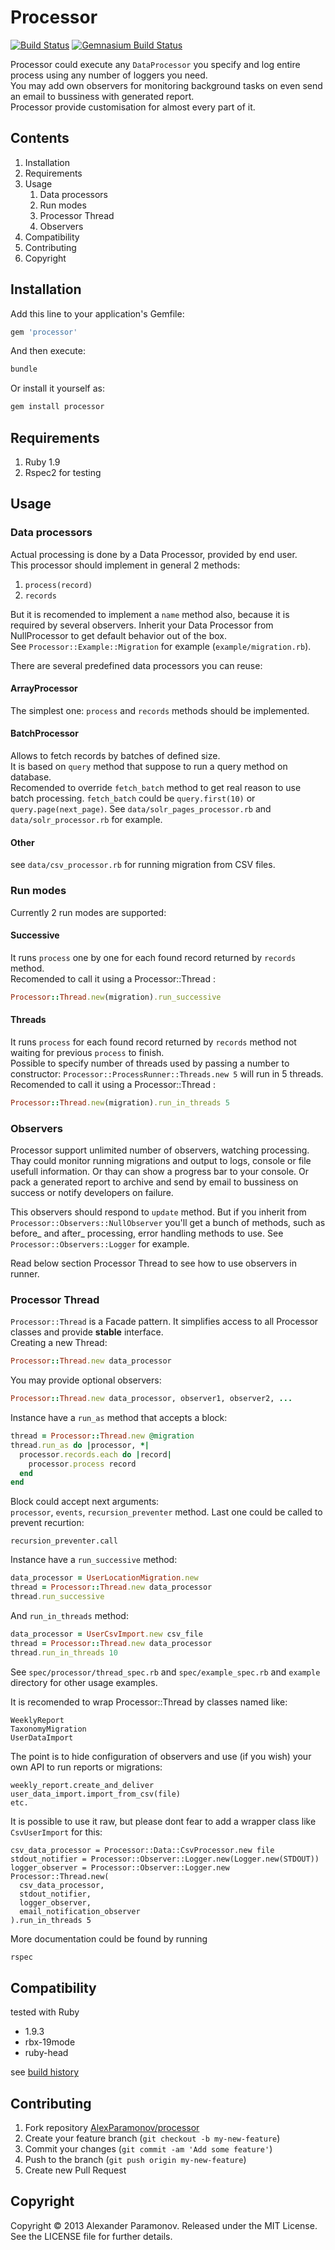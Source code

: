 Processor
==========
[![Build Status](https://travis-ci.org/AlexParamonov/processor.png?branch=master)](http://travis-ci.org/AlexParamonov/processor)
[![Gemnasium Build Status](https://gemnasium.com/AlexParamonov/processor.png)](http://gemnasium.com/AlexParamonov/processor)  

Processor could execute any `DataProcessor` you specify and log entire process using any number of loggers you need.  
You may add own observers for monitoring background tasks on even send an email to bussiness with generated report.  
Processor provide customisation for almost every part of it.  


Contents
---------
1. Installation
1. Requirements
1. Usage
    1. Data processors 
    1. Run modes 
    1. Processor Thread
    1. Observers
1. Compatibility
1. Contributing
1. Copyright

Installation
------------
Add this line to your application's Gemfile:
``` ruby
gem 'processor'
```

And then execute:
``` sh
bundle
```

Or install it yourself as:
``` sh
gem install processor
```

Requirements
------------
1. Ruby 1.9
1. Rspec2 for testing

Usage
------------

### Data processors 
Actual processing is done by a Data Processor, provided by end user.  
This processor should implement in general 2 methods:

1. `process(record)`
1. `records`

But it is recomended to implement a `name` method also, because it is required by several observers. 
Inherit your Data Processor from NullProcessor to get default behavior out of the box.  
See `Processor::Example::Migration` for example (`example/migration.rb`).

There are several predefined data processors you can reuse:

#### ArrayProcessor
The simplest one: `process` and `records` methods should be implemented.

#### BatchProcessor
Allows to fetch records by batches of defined size.  
It is based on `query` method that suppose to run a query method on database.  
Recomended to override `fetch_batch` method to get real reason to use batch processing. 
`fetch_batch` could be `query.first(10)` or `query.page(next_page)`. 
See `data/solr_pages_processor.rb` and `data/solr_processor.rb` for example.

#### Other
see `data/csv_processor.rb` for running migration from CSV files.


### Run modes 
Currently 2 run modes are supported:

#### Successive
It runs `process` one by one for each found record returned by `records` method.  
Recomended to call it using a Processor::Thread :
``` ruby
Processor::Thread.new(migration).run_successive
```

#### Threads
It runs `process` for each found record returned by `records` method not waiting for previous `process` to finish.  
Possible to specify number of threads used by passing a number to constructor:
`Processor::ProcessRunner::Threads.new 5` will run in 5 threads.  
Recomended to call it using a Processor::Thread :
``` ruby
Processor::Thread.new(migration).run_in_threads 5
```


### Observers
Processor support unlimited number of observers, watching processing.  
Thay could monitor running migrations and output to logs, console or file usefull information.
Or thay can show a progress bar to your console.
Or pack a generated report to archive and send by email to bussiness on 
success or notify developers on failure.  


This observers should respond to `update` method. But if you inherit from
`Processor::Observers::NullObserver` you'll get a bunch of methods, 
such as before_ and after_ processing, error handling methods to
use. See `Processor::Observers::Logger` for example.

Read below section Processor Thread to see how to use observers in runner.


### Processor Thread
`Processor::Thread` is a Facade pattern. 
It simplifies access to all Processor classes and provide __stable__ interface.  
Creating a new Thread:
``` ruby
Processor::Thread.new data_processor
```

You may provide optional observers:
``` ruby
Processor::Thread.new data_processor, observer1, observer2, ...
```

Instance have a `run_as` method that accepts a block:  
``` ruby
thread = Processor::Thread.new @migration
thread.run_as do |processor, *|
  processor.records.each do |record|
    processor.process record
  end
end
```

Block could accept next arguments:   
`processor`, `events`, `recursion_preventer` method. Last one could be called to prevent recurtion:
```
recursion_preventer.call
```

Instance have a `run_successive` method: 
``` ruby
data_processor = UserLocationMigration.new
thread = Processor::Thread.new data_processor
thread.run_successive
```

And `run_in_threads` method:
``` ruby
data_processor = UserCsvImport.new csv_file
thread = Processor::Thread.new data_processor
thread.run_in_threads 10
```

See `spec/processor/thread_spec.rb` and `spec/example_spec.rb` and
`example` directory for other usage examples.  


It is recomended to wrap Processor::Thread by classes named like:

```
WeeklyReport
TaxonomyMigration
UserDataImport
```
The point is to hide configuration of observers and use (if you wish) your own API to run reports or migrations:

```
weekly_report.create_and_deliver
user_data_import.import_from_csv(file)
etc.
```

It is possible to use it raw, but please dont fear to add a
wrapper class like `CsvUserImport` for this:

```
csv_data_processor = Processor::Data::CsvProcessor.new file
stdout_notifier = Processor::Observer::Logger.new(Logger.new(STDOUT))
logger_observer = Processor::Observer::Logger.new
Processor::Thread.new(
  csv_data_processor,
  stdout_notifier,
  logger_observer,
  email_notification_observer
).run_in_threads 5
```

More documentation could be found by running
``` sh
rspec
```

Compatibility
-------------
tested with Ruby

* 1.9.3
* rbx-19mode
* ruby-head

see [build history](http://travis-ci.org/#!/AlexParamonov/processor/builds)

Contributing
-------------
1. Fork repository [AlexParamonov/processor](https://github.com/AlexParamonov/processor)
2. Create your feature branch (`git checkout -b my-new-feature`)
3. Commit your changes (`git commit -am 'Add some feature'`)
4. Push to the branch (`git push origin my-new-feature`)
5. Create new Pull Request

Copyright
---------
Copyright © 2013 Alexander Paramonov.
Released under the MIT License. See the LICENSE file for further details.
